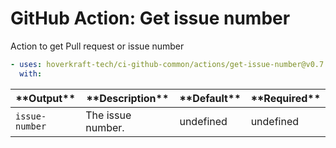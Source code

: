 <!-- start title -->

# GitHub Action: Get issue number

<!-- end title -->
<!-- start description -->

Action to get Pull request or issue number

<!-- end description -->
<!-- start contents -->
<!-- end contents -->
<!-- start usage -->

```yaml
- uses: hoverkraft-tech/ci-github-common/actions/get-issue-number@v0.7.2
  with:
```

<!-- end usage -->
<!-- start inputs -->
<!-- end inputs -->
<!-- start outputs -->

| \***\*Output\*\***        | \***\*Description\*\*** | \***\*Default\*\*** | \***\*Required\*\*** |
| ------------------------- | ----------------------- | ------------------- | -------------------- |
| <code>issue-number</code> | The issue number.       | undefined           | undefined            |

<!-- end outputs -->
<!-- start [.github/ghadocs/examples/] -->
<!-- end [.github/ghadocs/examples/] -->
